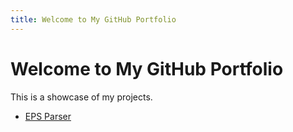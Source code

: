 ```yaml
---
title: Welcome to My GitHub Portfolio
---
```


# Welcome to My GitHub Portfolio
This is a showcase of my projects.

- [EPS Parser](https://github.com/librandon123/epsParser)